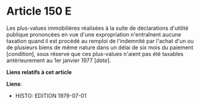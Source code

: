 # Article 150 E

Les plus-values immobilières réalisées à la suite de déclarations d'utilité publique prononcées en vue d'une expropriation
n'entraînent aucune taxation quand il est procédé au remploi de l'indemnité par l'achat d'un ou de plusieurs biens de même
nature dans un délai de six mois du paiement [*condition*], sous réserve que ces plus-values n'aient pas été taxables
antérieurement au 1er janvier 1977 [*date*].

**Liens relatifs à cet article**

**Liens**:

  - HISTO: EDITION 1979-07-01
